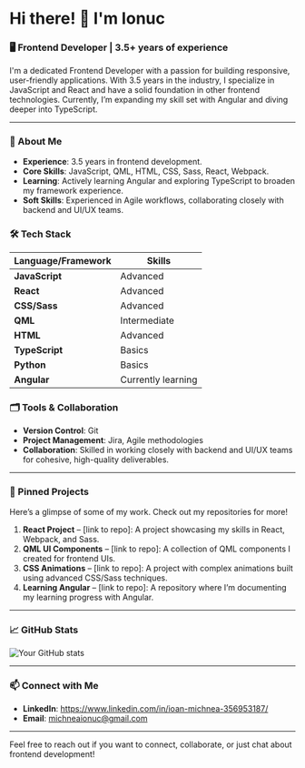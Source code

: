 # Hi there! 👋 I'm Ionuc

### 🖥️ Frontend Developer | 3.5+ years of experience

I'm a dedicated Frontend Developer with a passion for building responsive, user-friendly applications. With 3.5 years in the industry, I specialize in JavaScript and React and have a solid foundation in other frontend technologies. Currently, I’m expanding my skill set with Angular and diving deeper into TypeScript.

---

### 🌟 About Me
- **Experience**: 3.5 years in frontend development.
- **Core Skills**: JavaScript, QML, HTML, CSS, Sass, React, Webpack.
- **Learning**: Actively learning Angular and exploring TypeScript to broaden my framework experience.
- **Soft Skills**: Experienced in Agile workflows, collaborating closely with backend and UI/UX teams.

### 🛠️ Tech Stack
| Language/Framework | Skills         |
| ------------------ | -------------- |
| **JavaScript**     | Advanced       |
| **React**          | Advanced       |
| **CSS/Sass**       | Advanced       |
| **QML**            | Intermediate   |
| **HTML**           | Advanced       |
| **TypeScript**     | Basics         |
| **Python**         | Basics         |
| **Angular**        | Currently learning |

### 🗂️ Tools & Collaboration
- **Version Control**: Git
- **Project Management**: Jira, Agile methodologies
- **Collaboration**: Skilled in working closely with backend and UI/UX teams for cohesive, high-quality deliverables.

---

### 📌 Pinned Projects
Here’s a glimpse of some of my work. Check out my repositories for more!

1. **React Project** – [link to repo]: A project showcasing my skills in React, Webpack, and Sass.
2. **QML UI Components** – [link to repo]: A collection of QML components I created for frontend UIs.
3. **CSS Animations** – [link to repo]: A project with complex animations built using advanced CSS/Sass techniques.
4. **Learning Angular** – [link to repo]: A repository where I’m documenting my learning progress with Angular.

---

### 📈 GitHub Stats

![Your GitHub stats](https://github-readme-stats.vercel.app/api?username=yourusername&show_icons=true&theme=default)

---

### 📫 Connect with Me

- **LinkedIn**: https://www.linkedin.com/in/ioan-michnea-356953187/
- **Email**: michneaionuc@gmail.com

---

Feel free to reach out if you want to connect, collaborate, or just chat about frontend development!
